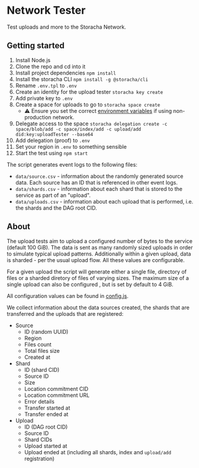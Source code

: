 # Network Tester

Test uploads and more to the Storacha Network.

## Getting started

1. Install Node.js
2. Clone the repo and cd into it
3. Install project dependencies `npm install`
4. Install the storacha CLI `npm install -g @storacha/cli`
5. Rename `.env.tpl` to `.env`
6. Create an identity for the upload tester `storacha key create`
7. Add private key to `.env`
8. Create a space for uploads to go to `storacha space create`
    * ⚠️ Ensure you set the correct [environment variables](https://gist.github.com/alanshaw/3c27e67bd9136c789e90950e3fc67644) if using non-production network.
9. Delegate access to the space `storacha delegation create -c space/blob/add -c space/index/add -c upload/add did:key:uploadTester --base64`
10. Add delegation (proof) to `.env`
11. Set your region in `.env` to something sensible
12. Start the test using `npm start`

The script generates event logs to the following files:

* `data/source.csv` - information about the randomly generated source data. Each source has an ID that is referenced in other event logs.
* `data/shards.csv` - information about each shard that is stored to the service as part of an "upload".
* `data/uploads.csv` - information about each upload that is performed, i.e. the shards and the DAG root CID.

## About

The upload tests aim to upload a configured number of bytes to the service (default 100 GiB). The data is sent as many randomly sized uploads in order to simulate typical upload patterns. Additionally within a given upload, data is sharded - per the usual upload flow. All these values are configurable.

For a given upload the script will generate either a single file, directory of files or a sharded diretory of files of varying sizes. The maximum size of a single upload can also be configured , but is set by default to 4 GiB.

All configuration values can be found in [config.js](./src/config.js).

We collect information about the data sources created, the shards that are transferred and the uploads that are registered:

* Source
    * ID (random UUID)
    * Region
    * Files count
    * Total files size
    * Created at
* Shard
    * ID (shard CID)
    * Source ID
    * Size
    * Location commitment CID
    * Location commitment URL
    * Error details
    * Transfer started at
    * Transfer ended at
* Upload
    * ID (DAG root CID)
    * Source ID
    * Shard CIDs
    * Upload started at
    * Upload ended at (including all shards, index and `upload/add` registration)
